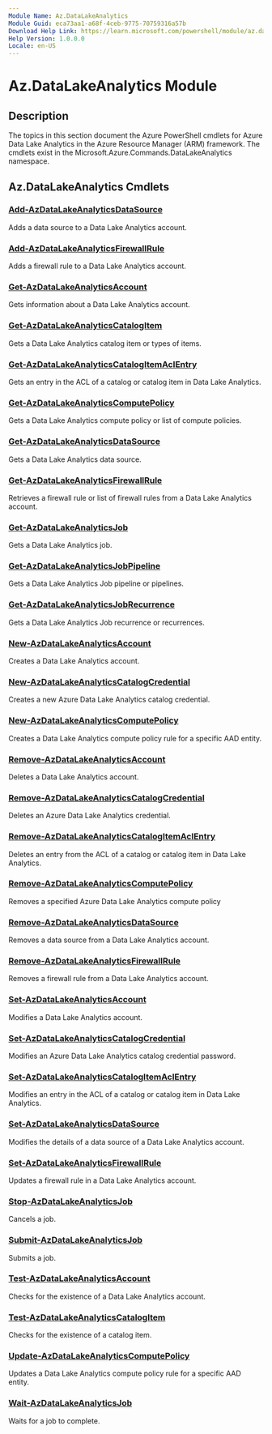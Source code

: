 ```yaml
---
Module Name: Az.DataLakeAnalytics
Module Guid: eca73aa1-a68f-4ceb-9775-70759316a57b
Download Help Link: https://learn.microsoft.com/powershell/module/az.datalakeanalytics
Help Version: 1.0.0.0
Locale: en-US
---
```


# Az.DataLakeAnalytics Module
## Description
The topics in this section document the Azure PowerShell cmdlets for Azure Data Lake Analytics in the Azure Resource Manager (ARM) framework. The cmdlets exist in the Microsoft.Azure.Commands.DataLakeAnalytics namespace.

## Az.DataLakeAnalytics Cmdlets
### [Add-AzDataLakeAnalyticsDataSource](Add-AzDataLakeAnalyticsDataSource.md)
Adds a data source to a Data Lake Analytics account.

### [Add-AzDataLakeAnalyticsFirewallRule](Add-AzDataLakeAnalyticsFirewallRule.md)
Adds a firewall rule to a Data Lake Analytics account.

### [Get-AzDataLakeAnalyticsAccount](Get-AzDataLakeAnalyticsAccount.md)
Gets information about a Data Lake Analytics account.

### [Get-AzDataLakeAnalyticsCatalogItem](Get-AzDataLakeAnalyticsCatalogItem.md)
Gets a Data Lake Analytics catalog item or types of items.

### [Get-AzDataLakeAnalyticsCatalogItemAclEntry](Get-AzDataLakeAnalyticsCatalogItemAclEntry.md)
Gets an entry in the ACL of a catalog or catalog item in Data Lake Analytics.

### [Get-AzDataLakeAnalyticsComputePolicy](Get-AzDataLakeAnalyticsComputePolicy.md)
Gets a Data Lake Analytics compute policy or list of compute policies.

### [Get-AzDataLakeAnalyticsDataSource](Get-AzDataLakeAnalyticsDataSource.md)
Gets a Data Lake Analytics data source.

### [Get-AzDataLakeAnalyticsFirewallRule](Get-AzDataLakeAnalyticsFirewallRule.md)
Retrieves a firewall rule or list of firewall rules from a Data Lake Analytics account.

### [Get-AzDataLakeAnalyticsJob](Get-AzDataLakeAnalyticsJob.md)
Gets a Data Lake Analytics job.

### [Get-AzDataLakeAnalyticsJobPipeline](Get-AzDataLakeAnalyticsJobPipeline.md)
Gets a Data Lake Analytics Job pipeline or pipelines.

### [Get-AzDataLakeAnalyticsJobRecurrence](Get-AzDataLakeAnalyticsJobRecurrence.md)
Gets a Data Lake Analytics Job recurrence or recurrences.

### [New-AzDataLakeAnalyticsAccount](New-AzDataLakeAnalyticsAccount.md)
Creates a Data Lake Analytics account.

### [New-AzDataLakeAnalyticsCatalogCredential](New-AzDataLakeAnalyticsCatalogCredential.md)
Creates a new Azure Data Lake Analytics catalog credential.

### [New-AzDataLakeAnalyticsComputePolicy](New-AzDataLakeAnalyticsComputePolicy.md)
Creates a Data Lake Analytics compute policy rule for a specific AAD entity.

### [Remove-AzDataLakeAnalyticsAccount](Remove-AzDataLakeAnalyticsAccount.md)
Deletes a Data Lake Analytics account.

### [Remove-AzDataLakeAnalyticsCatalogCredential](Remove-AzDataLakeAnalyticsCatalogCredential.md)
Deletes an Azure Data Lake Analytics credential.

### [Remove-AzDataLakeAnalyticsCatalogItemAclEntry](Remove-AzDataLakeAnalyticsCatalogItemAclEntry.md)
Deletes an entry from the ACL of a catalog or catalog item in Data Lake Analytics.

### [Remove-AzDataLakeAnalyticsComputePolicy](Remove-AzDataLakeAnalyticsComputePolicy.md)
Removes a specified Azure Data Lake Analytics compute policy

### [Remove-AzDataLakeAnalyticsDataSource](Remove-AzDataLakeAnalyticsDataSource.md)
Removes a data source from a Data Lake Analytics account.

### [Remove-AzDataLakeAnalyticsFirewallRule](Remove-AzDataLakeAnalyticsFirewallRule.md)
Removes a firewall rule from a Data Lake Analytics account.

### [Set-AzDataLakeAnalyticsAccount](Set-AzDataLakeAnalyticsAccount.md)
Modifies a Data Lake Analytics account.

### [Set-AzDataLakeAnalyticsCatalogCredential](Set-AzDataLakeAnalyticsCatalogCredential.md)
Modifies an Azure Data Lake Analytics catalog credential password.

### [Set-AzDataLakeAnalyticsCatalogItemAclEntry](Set-AzDataLakeAnalyticsCatalogItemAclEntry.md)
Modifies an entry in the ACL of a catalog or catalog item in Data Lake Analytics.

### [Set-AzDataLakeAnalyticsDataSource](Set-AzDataLakeAnalyticsDataSource.md)
Modifies the details of a data source of a Data Lake Analytics account.

### [Set-AzDataLakeAnalyticsFirewallRule](Set-AzDataLakeAnalyticsFirewallRule.md)
Updates a firewall rule in a Data Lake Analytics account.

### [Stop-AzDataLakeAnalyticsJob](Stop-AzDataLakeAnalyticsJob.md)
Cancels a job.

### [Submit-AzDataLakeAnalyticsJob](Submit-AzDataLakeAnalyticsJob.md)
Submits a job.

### [Test-AzDataLakeAnalyticsAccount](Test-AzDataLakeAnalyticsAccount.md)
Checks for the existence of a Data Lake Analytics account.

### [Test-AzDataLakeAnalyticsCatalogItem](Test-AzDataLakeAnalyticsCatalogItem.md)
Checks for the existence of a catalog item.

### [Update-AzDataLakeAnalyticsComputePolicy](Update-AzDataLakeAnalyticsComputePolicy.md)
Updates a Data Lake Analytics compute policy rule for a specific AAD entity.

### [Wait-AzDataLakeAnalyticsJob](Wait-AzDataLakeAnalyticsJob.md)
Waits for a job to complete.

